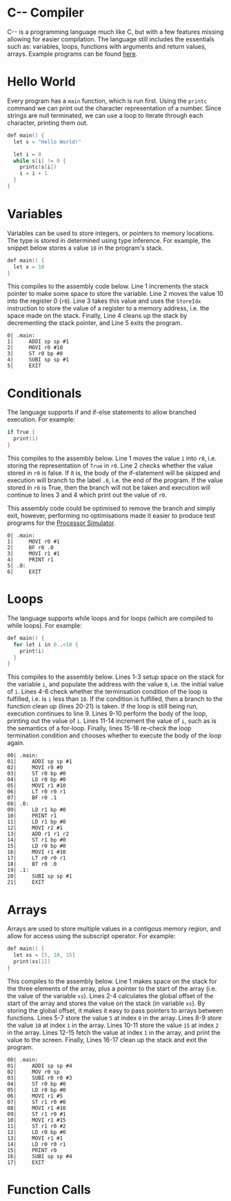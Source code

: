 # C-- Compiler
C-- is a programming language much like C, but with a few features missing allowing for easier compilation. The language still includes the essentials such as: variables, loops, functions with arguments and return values, arrays. Example programs can be found [here](https://github.com/BakerSmithA/c--compiler/tree/master/examples/benchmark).

# Hello World
Every program has a `main` function, which is run first. Using the `printc` command we can print out the character representation of a number. Since strings are null terminated, we can use a loop to iterate through each character, printing them out.

```c
def main() {
  let s = "Hello World!"

  let i = 0
  while s[i] != 0 {
    printc(s[i])
    i = i + 1
  }
}
```

# Variables
Variables can be used to store integers, or pointers to memory locations. The type is stored in determined using type inference.
For example, the snippet below stores a value `10` in the program's stack.

```c
def main() {
  let x = 10
}
```

This compiles to the assembly code below. Line 1 increments the stack pointer to make some space to store the variable. Line 2 moves the value 10 into the register 0 (`r0`). Line 3 takes this value and uses the `StoreIdx` instruction to store the value of a register to a memory address, i.e. the space made on the stack. Finally, Line 4 cleans up the stack by decrementing the stack pointer, and Line 5 exits the program.  

```
0| .main:
1|     ADDI sp sp #1
2|     MOVI r0 #10
3|     ST r0 bp #0
4|     SUBI sp sp #1
5|     EXIT
```

# Conditionals
The language supports if and if-else statements to allow branched execution. For example:

```c
if True {
  print(1)
}
```

This compiles to the assembly below. Line 1 moves the value `1` into `r0`, i.e. storing the representation of `True` in `r0`. Line 2 checks whether the value stored in `r0` is false. If it is, the body of the if-statement will be skipped and execution will branch to the label `.0`, i.e. the end of the program. If the value stored in `r0` is True, then the branch will not be taken and execution will continue to lines 3 and 4 which print out the value of `r0`.

This assembly code could be optimised to remove the branch and simply exit, however, performing no optimisations made it easier to produce test programs for the [Processor Simulator](https://github.com/BakerSmithA/processor_sim). 

```
0| .main:
1|     MOVI r0 #1
2|     BF r0 .0
3|     MOVI r1 #1
4|     PRINT r1
5| .0:
6|     EXIT
```

# Loops
The language supports while loops and for loops (which are compiled to while loops). For example:

```c
def main() {
  for let i in 0..<10 {
    print(i)
  }
}
```

This compiles to the assembly below. Lines 1-3 setup space on the stack for the variable `i`, and populate the address with the value `0`, i.e. the initial value of `i`. Lines 4-6 check whether the terminsation condition of the loop is fulfilled, i.e. is `i` less than `10`. If the condition is fulfilled, then a branch to the function clean up (lines 20-21) is taken. If the loop is still being run, execution continues to line 9. Lines 9-10 perform the body of the loop, printing out the value of `i`. Lines 11-14 increment the value of `i`, such as is the semantics of a for-loop. Finally, lines 15-18 re-check the loop termination condition and chooses whether to execute the body of the loop again.

```
00| .main:
01|     ADDI sp sp #1
02|     MOVI r0 #0
03|     ST r0 bp #0
04|     LD r0 bp #0
05|     MOVI r1 #10
06|     LT r0 r0 r1
07|     BF r0 .1
08| .0:
09|     LD r1 bp #0
10|     PRINT r1
11|     LD r1 bp #0
12|     MOVI r2 #1
13|     ADD r1 r1 r2
14|     ST r1 bp #0
15|     LD r0 bp #0
16|     MOVI r1 #10
17|     LT r0 r0 r1
18|     BT r0 .0
19| .1:
20|     SUBI sp sp #1
21|     EXIT
```

# Arrays
Arrays are used to store multiple values in a contigous memory region, and allow for access using the subscript operator. For example:

```c
def main() {
  let xs = [5, 10, 15]
  print(xs[1])
}
```

This compiles to the assembly below. Line 1 makes space on the stack for the three elements of the array, plus a pointer to the start of the array (i.e. the value of the variable `xs`). Lines 2-4 calculates the global offset of the start of the array and stores the value on the stack (in variable `xs`). By storing the global offset, it makes it easy to pass pointers to arrays between functions. Lines 5-7 store the value `5` at index `0` in the array. Lines 8-9 store the value `10` at index `1` in the array. Lines 10-11 store the value `15` at index `2` in the array. Lines 12-15 fetch the value at index `1` in the array, and print the value to the screen. Finally, Lines 16-17 clean up the stack and exit the program.

```
00| .main:
01|     ADDI sp sp #4
02|     MOV r0 sp
03|     SUBI r0 r0 #3
04|     ST r0 bp #0
05|     LD r0 bp #0
06|     MOVI r1 #5
07|     ST r1 r0 #0
08|     MOVI r1 #10
09|     ST r1 r0 #1
10|     MOVI r1 #15
11|     ST r1 r0 #2
12|     LD r0 bp #0
13|     MOVI r1 #1
14|     LD r0 r0 r1
15|     PRINT r0
16|     SUBI sp sp #4
17|     EXIT
```

# Function Calls
